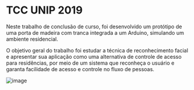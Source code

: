 # TCC UNIP 2019

 Neste trabalho de conclusão de curso, foi desenvolvido um protótipo de uma porta de madeira com tranca integrada a um Arduino, simulando um ambiente residencial. 
 
O objetivo geral do trabalho foi estudar a técnica de reconhecimento facial e apresentar sua aplicação como uma alternativa de controle de acesso para residências, por meio de um sistema que reconheça o usuário e garanta facilidade de acesso e controle no fluxo de pessoas.

![image](https://user-images.githubusercontent.com/27920483/97091266-148d6d00-1611-11eb-8aa9-94725d091d88.png)
